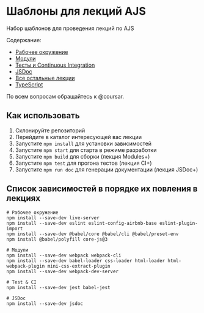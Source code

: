 # Шаблоны для лекций AJS

Набор шаблонов для проведения лекций по AJS

Содержание:
* [Рабочее окружение](/workspace)
* [Модули](/modules)
* [Тесты и Continuous Integration](/tests-ci)
* [JSDoc](/jsdoc)
* [Все остальные лекции](/all)
* [TypeScript](/typescript)

По всем вопросам обращайтесь к @coursar.

## Как использовать

1. Склонируйте репозиторий
1. Перейдите в каталог интересующей вас лекции
1. Запустите `npm install` для установки зависимостей
1. Запустите `npm start` для старта в режиме разработки
1. Запустите `npm build` для сборки (лекция Modules+)
1. Запустите `npm test` для прогона тестов (лекция CI+)
1. Запустите `npm run doc` для генерации документации (лекция JSDoc+)


## Список зависимостей в порядке их повления в лекциях
```
# Рабочее окружение
npm install --save-dev live-server
npm install --save-dev eslint eslint-config-airbnb-base eslint-plugin-import
npm install --save-dev @babel/core @babel/cli @babel/preset-env
npm install @babel/polyfill core-js@3

# Модули
npm install --save-dev webpack webpack-cli
npm install --save-dev babel-loader css-loader html-loader html-webpack-plugin mini-css-extract-plugin
npm install --save-dev webpack-dev-server

# Test & CI
npm install --save-dev jest babel-jest

# JSDoc
npm install --save-dev jsdoc
```